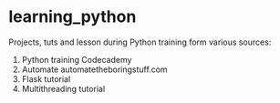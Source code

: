 # learning_python
Projects, tuts and lesson during Python training form various sources:

1. Python training Codecademy
2. Automate automatetheboringstuff.com
3. Flask tutorial
4. Multithreading tutorial

